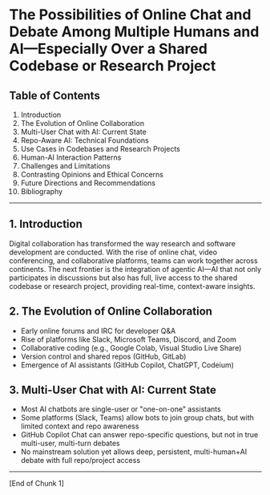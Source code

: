 # The Possibilities of Online Chat and Debate Among Multiple Humans and AI—Especially Over a Shared Codebase or Research Project

## Table of Contents
1. Introduction
2. The Evolution of Online Collaboration
3. Multi-User Chat with AI: Current State
4. Repo-Aware AI: Technical Foundations
5. Use Cases in Codebases and Research Projects
6. Human-AI Interaction Patterns
7. Challenges and Limitations
8. Contrasting Opinions and Ethical Concerns
9. Future Directions and Recommendations
10. Bibliography

---

## 1. Introduction

Digital collaboration has transformed the way research and software development are conducted. With the rise of online chat, video conferencing, and collaborative platforms, teams can work together across continents. The next frontier is the integration of agentic AI—AI that not only participates in discussions but also has full, live access to the shared codebase or research project, providing real-time, context-aware insights.

## 2. The Evolution of Online Collaboration

- Early online forums and IRC for developer Q&A
- Rise of platforms like Slack, Microsoft Teams, Discord, and Zoom
- Collaborative coding (e.g., Google Colab, Visual Studio Live Share)
- Version control and shared repos (GitHub, GitLab)
- Emergence of AI assistants (GitHub Copilot, ChatGPT, Codeium)

## 3. Multi-User Chat with AI: Current State

- Most AI chatbots are single-user or "one-on-one" assistants
- Some platforms (Slack, Teams) allow bots to join group chats, but with limited context and repo awareness
- GitHub Copilot Chat can answer repo-specific questions, but not in true multi-user, multi-turn debates
- No mainstream solution yet allows deep, persistent, multi-human+AI debate with full repo/project access

---

[End of Chunk 1]
